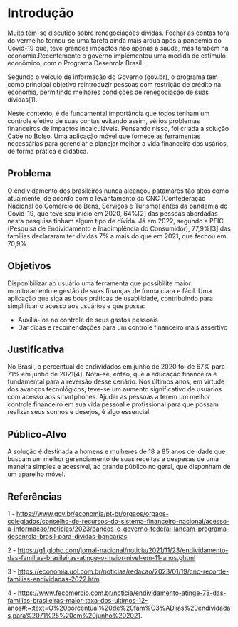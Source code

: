 # Introdução
Muito têm-se discutido sobre renegociações dívidas. Fechar as contas fora do vermelho tornou-se uma tarefa ainda mais árdua após a pandemia do Covid-19 que, teve grandes impactos não apenas a saúde, mas também na economia.Recentemente o governo implementou uma medida de estímulo econômico, com o Programa Desenrola Brasil. 

Segundo o veículo de informação do Governo (gov.br), o programa tem como principal objetivo reintroduzir pessoas com restrição de crédito na economia, permitindo melhores condições de renegociação de suas dívidas[1].

Neste contexto, é de fundamental importância que todos tenham um controle efetivo de suas contas evitando assim, sérios problemas financeiros de impactos incalculáveis.
Pensando nisso, foi criada a solução Cabe no Bolso. Uma aplicação móvel  que fornece as ferramentas necessárias para gerenciar e planejar melhor a vida financeira dos usários, de forma prática e didática.

## Problema
O endividamento dos brasileiros nunca alcançou patamares tão altos como atualmente, de acordo com o levantamento da CNC (Confederação Nacional do Comércio de Bens, Serviços e Turismo) antes da pandemia do Covid-19, que teve seu início em 2020, 64%[2] das pessoas abordadas nesta pesquisa tinham algum tipo de dívida. Já em 2022, segundo a PEIC (Pesquisa de Endividamento e Inadimplência do Consumidor), 77,9%[3] das famílias declararam ter dívidas 7% a mais do que em 2021, que fechou em 70,9%

## Objetivos
Disponibilizar ao usuário uma ferramenta que possibilite maior monitoramento e gestão de suas finanças de forma clara e fácil. Uma aplicação que siga as boas práticas de usabilidade, contribuindo para simplificar o acesso aos usuários e que possa:
- Auxiliá-los no controle de seus gastos pessoais
- Dar dicas e recomendações para um controle financeiro mais assertivo

## Justificativa
No Brasil, o percentual de endividados em junho de 2020 foi de 67% para 71% em junho de 2021[4]. Nota-se, então, que a educação financeira é fundamental para a reversão desse cenário.
Nos últimos anos, em virtude dos avanços tecnológicos, teve-se um aumento significativo de usuários com acesso aos smartphones. Ajudar as pessoas a terem um melhor controle financeiro em sua vida pessoal e profissional para que possam realizar seus sonhos e desejos, é algo essencial.

## Público-Alvo
A solução é destinada a homens e mulheres de 18 a 85 anos de idade que buscam um melhor gerenciamento de suas receitas e despesas de uma maneira simples e acessível, ao grande público no geral, que disponham de um aparelho móvel.

## Referências
1 - https://www.gov.br/economia/pt-br/orgaos/orgaos-colegiados/conselho-de-recursos-do-sistema-financeiro-nacional/acesso-a-informacao/noticias/2023/bancos-e-governo-federal-lancam-programa-desenrola-brasil-para-dividas-bancarias

2 - https://g1.globo.com/jornal-nacional/noticia/2021/11/23/endividamento-das-familias-brasileiras-atinge-o-maior-nivel-em-11-anos.ghtml 

3 - https://economia.uol.com.br/noticias/redacao/2023/01/19/cnc-recorde-familias-endividadas-2022.htm 

4 - https://www.fecomercio.com.br/noticia/endividamento-atinge-78-das-familias-brasileiras-maior-taxa-dos-ultimos-12-anos#:~:text=O%20porcentual%20de%20fam%C3%ADlias%20endividadas,para%2071%25%20em%20junho%202021. 
